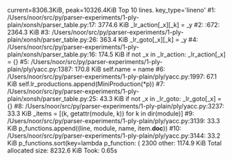 current=8306.3KiB,  peak=10326.4KiB
Top 10 lines. key_type='lineno'
#1: /Users/noor/src/py/parser-experiments/1-ply-plain/xonsh/parser_table.py:17: 3774.6 KiB
    _lr_action[_x][_k] = _y
#2: <frozen importlib._bootstrap_external>:672: 2364.3 KiB
#3: /Users/noor/src/py/parser-experiments/1-ply-plain/xonsh/parser_table.py:26: 363.4 KiB
    _lr_goto[_x][_k] = _y
#4: /Users/noor/src/py/parser-experiments/1-ply-plain/xonsh/parser_table.py:16: 174.5 KiB
    if not _x in _lr_action:  _lr_action[_x] = {}
#5: /Users/noor/src/py/parser-experiments/1-ply-plain/ply/yacc.py:1387: 170.8 KiB
    self.name     = name
#6: /Users/noor/src/py/parser-experiments/1-ply-plain/ply/yacc.py:1997: 67.1 KiB
    self.lr_productions.append(MiniProduction(*p))
#7: /Users/noor/src/py/parser-experiments/1-ply-plain/xonsh/parser_table.py:25: 43.3 KiB
    if not _x in _lr_goto: _lr_goto[_x] = {}
#8: /Users/noor/src/py/parser-experiments/1-ply-plain/ply/yacc.py:3237: 33.3 KiB
    _items = [(k, getattr(module, k)) for k in dir(module)]
#9: /Users/noor/src/py/parser-experiments/1-ply-plain/ply/yacc.py:3139: 33.3 KiB
    p_functions.append((line, module, name, item.__doc__))
#10: /Users/noor/src/py/parser-experiments/1-ply-plain/ply/yacc.py:3144: 33.2 KiB
    p_functions.sort(key=lambda p_function: (
2300 other: 1174.9 KiB
Total allocated size: 8232.6 KiB
Took:  0.65s

